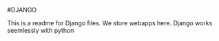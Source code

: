 #DJANGO


This is a readme for Django files.
We store webapps here. Django works seemlessly with python

